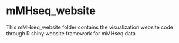 # mMHseq_website
This mMHseq_website folder contains the visualization website code through R shiny website framework for mMHseq data
